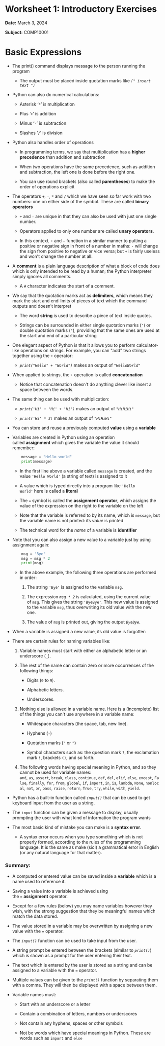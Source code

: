 Worksheet 1: Introductory Exercises
===================================

**Date:** March 3, 2024

**Subject:** COMP10001



Basic Expressions
=================

*   The print() command displays message to the person running the program
    *   The output must be placed inside quotation marks like _`(" insert text ")`_

*   Python can also do numerical calculations:
    
    *   Asterisk ‘`*`’ is multiplication
    
    *   Plus ‘`+`’ is addition
    
    *   Minus ‘`-`’ is subtraction
    
    *   Slashes ‘`/`’ is division

*   Python also handles order of operations
    
    *   In programming terms, we say that multiplication has a **higher precedence** than addition and subtraction
    
    *   When two operations have the same precedence, such as addition and subtraction, the left one is done before the right one.
    
    *   You can use round brackets (also called **parentheses**) to make the order of operations explicit

*   The operators `+`, `-`, `*` and `/` which we have seen so far work with two numbers: one on either side of the symbol. These are called **binary operators**
    
    *   `+` and `-` are unique in that they can also be used with just one single number.
    
    *   Operators applied to only one number are called **unary operators**.
    
    *   In this context, `+` and `-` function in a similar manner to putting a positive or negative sign in front of a number in maths: `-` will change the sign from positive to negative or vice versa; but `+` is fairly useless and won't change the number at all.

*   A **comment** is a plain language description of what a block of code does which is only intended to be read by a human; the Python interpreter simply ignores all comments.

    *   A `#` character indicates the start of a comment.

*   We say that the quotation marks act as **delimiters**, which means they mark the start and end limits of pieces of text which the command outputs and doesn’t interpret
    
    *   The word **string** is used to describe a piece of text inside quotes.
    
    *   Strings can be surrounded in either single quotation marks (`'`) or double quotation marks (`"`), providing that the same ones are used at the start and end of a particular string

*   One elegant aspect of Python is that it allows you to perform calculator-like operations on strings. For example, you can "add" two strings together using the `+` operator:
    *   _`print("Hello" + "World")`_ makes an output of _`"HelloWorld"`_

*   When applied to strings, the `+` operation is called **concatenation**
    *   Notice that concatenation doesn't do anything clever like insert a space between the words.

*   The same thing can be used with multiplication:
    
    *   _`print('Hi' + 'Hi' + 'Hi')`_ makes an output of _`"HiHiHi"`_
    
    *   _`print('Hi' * 3)`_ makes an output of _`"HiHiHi"`_

*   You can store and reuse a previously computed **value** using a **variable**

*   Variables are created in Python using an operation called **assignment** which gives the variable the value it should remember:
    ```python
        message = "Hello world"
        print(message)
    ```
    *   In the first line above a variable called `message` is created, and the value `'Hello World'` (a string of text) is assigned to it
    
    *   A value which is typed directly into a program like `'Hello World'` here is called a **literal**
    
    *   The `=` symbol is called the **assignment operator**, which assigns the value of the expression on the right to the variable on the left
    
    *   Note that the variable is referred to by its name, which is `message`, but the variable name is not printed: its _value_ is printed
    
    *   The technical word for the _name_ of a variable is **identifier**

*   Note that you can also assign a new value to a variable just by using assignment again:
    ```python
        msg = 'Bye'
        msg = msg * 2 
        print(msg)
    ```
    *   In the above example, the following three operations are performed in order:
        
        1. The string `'Bye'` is assigned to the variable `msg`.
        
        2.  The expression _`msg * 2`_ is calculated, using the current value of `msg`. This gives the string `'ByeBye'`. This new value is assigned to the variable `msg`, thus overwriting its old value with the new one.
        
        3.  The value of `msg` is printed out, giving the output _`ByeBye`_.

*   When a variable is assigned a new value, its old value is forgotten

*   There are certain rules for naming variables like:

    
    1.  Variable names must start with either an alphabetic letter or an underscore (`_`).
    
    2.  The rest of the name can contain zero or more occurrences of the following things:
        
        *   Digits (`0` to `9`).
        
        *   Alphabetic letters.
        
        *   Underscores.
    
    3.  Nothing else is allowed in a variable name. Here is a (incomplete) list of the things you can't use anywhere in a variable name:
        
        *   Whitespace characters (the space, tab, new line).
        
        *   Hyphens (`-`)
        
        *   Quotation marks (` ' ` or ` " `)
        
        *   Symbol characters such as: the question mark `?`, the exclamation mark `!`, brackets `()`, and so forth.
    
    4.  The following words having special meaning in Python, and so they cannot be used for variable names: `and`, `as`, `assert`, `break`, `class`, `continue`, `def`, `del`, `elif`, `else`, `except`, `False`, `finally`, `for`, `from`, `global`, `if`, `import`, `in`, `is`, `lambda`, `None`, `nonlocal`, `not`, `or`, `pass`, `raise`, `return`, `True`, `try`, `while`, `with`, `yield`.

*   Python has a built-in function called _`input()`_ that can be used to get keyboard input from the user as a string.

*   The `input` function can be given a message to display, usually prompting the user with what kind of information the program wants

*   The most basic kind of mistake you can make is a **syntax error**.
    *   A syntax error occurs when you type something which is not properly formed, according to the rules of the programming language. It is the same as make (sic!) a grammatical error in English (or any natural language for that matter).

### Summary:

*   A computed or entered value can be saved inside a **variable** which is a name used to reference it.

*   Saving a value into a variable is achieved using the `=` **assignment** operator.

*   Except for a few rules (below) you may name variables however they wish, with the strong suggestion that they be meaningful names which match the data stored.

*   The value stored in a variable may be overwritten by assigning a new value with the `=` operator.

*   The _`input()`_ function can be used to take input from the user.

*   A string prompt be entered between the brackets (similar to _`print()`_) which is shown as a prompt for the user entering their text.

*   The text which is entered by the user is stored as a string and can be assigned to a variable with the `=` operator.

*   Multiple values can be given to the _`print()`_ function by separating them with a comma. They will then be displayed with a space between them.

*   Variable names must:

    *   Start with an underscore or a letter

    *   Contain a combination of letters, numbers or underscores
      
    *   Not contain any hyphens, spaces or other symbols
      
    *   Not be words which have special meanings in Python. These are words such as `import` and `else`
